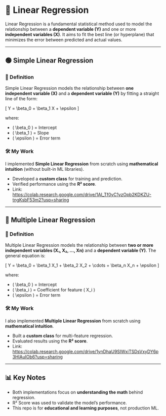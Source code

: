 # 📘 Linear Regression  

Linear Regression is a fundamental statistical method used to model the relationship between a **dependent variable (Y)** and one or more **independent variables (X)**. It aims to fit the best line (or hyperplane) that minimizes the error between predicted and actual values.  

---

## 🟢 Simple Linear Regression  

### 📌 Definition  
Simple Linear Regression models the relationship between **one independent variable (X)** and a **dependent variable (Y)** by fitting a straight line of the form:  

\[
Y = \beta_0 + \beta_1 X + \epsilon
\]  

where:  
- \( \beta_0 \) = Intercept  
- \( \beta_1 \) = Slope  
- \( \epsilon \) = Error term  

### 🛠️ My Work  
I implemented **Simple Linear Regression** from scratch using **mathematical intuition** (without built-in ML libraries).  
- Developed a **custom class** for training and prediction.  
- Verified performance using the **R² score**.  
- Link: https://colab.research.google.com/drive/1AI_Tf0yC1yzOpb2KDKZU-tngKsbF53m2?usp=sharing
---

## 🔵 Multiple Linear Regression  

### 📌 Definition  
Multiple Linear Regression models the relationship between **two or more independent variables (X₁, X₂, …, Xn)** and a **dependent variable (Y)**. The general equation is:  

\[
Y = \beta_0 + \beta_1 X_1 + \beta_2 X_2 + \cdots + \beta_n X_n + \epsilon
\]  

where:  
- \( \beta_0 \) = Intercept  
- \( \beta_i \) = Coefficient for feature \( X_i \)  
- \( \epsilon \) = Error term  

### 🛠️ My Work  
I also implemented **Multiple Linear Regression** from scratch using **mathematical intuition**.  
- Built a **custom class** for multi-feature regression.  
- Evaluated results using the **R² score**.  
- Link: https://colab.research.google.com/drive/1ynDhaU9SIWxiTSDsVxyDY6p3HIAuIOb6?usp=sharing
---

## 📊 Key Notes  
- Both implementations focus on **understanding the math** behind regression.  
- R² Score was used to validate the model’s performance.  
- This repo is for **educational and learning purposes**, not production ML.  
